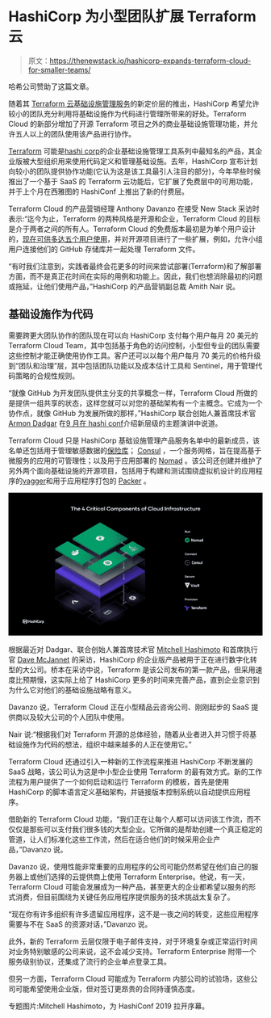 # HashiCorp 为小型团队扩展 Terraform 云

> 原文：<https://thenewstack.io/hashicorp-expands-terraform-cloud-for-smaller-teams/>

哈希公司赞助了这篇文章。

随着其 [Terraform 云基础设施管理服务](https://www.terraform.io/docs/cloud/index.html)的新定价层的推出，HashiCorp 希望允许较小的团队充分利用将基础设施作为代码进行管理所带来的好处。Terraform Cloud 的新部分增加了开源 Terraform 项目之外的商业基础设施管理功能，并允许五人以上的团队使用该产品进行协作。

[Terraform](https://www.terraform.io/) 可能是[hashi corp](https://www.hashicorp.com/)的企业基础设施管理工具系列中最知名的产品，其企业版被大型组织用来使用代码定义和管理基础设施。去年，HashiCorp 宣布计划向较小的团队提供协作功能(它认为这是该工具最引人注目的部分)，今年早些时候推出了一个基于 SaaS 的 Terraform 云功能后，它扩展了免费层中的可用功能，并于上个月在西雅图的 HashiConf 上推出了新的付费层。

Terraform Cloud 的产品营销经理 Anthony Davanzo 在接受 New Stack 采访时表示:“迄今为止，Terraform 的两种风格是开源和企业，Terraform Cloud 的目标是介于两者之间的所有人。Terraform Cloud 的免费版本最初是为单个用户设计的，[现在可供多达五个用户使用](https://www.hashicorp.com/products/terraform/pricing)，并对开源项目进行了一些扩展，例如，允许小组用户连接他们的 GitHub 存储库并一起处理 Terraform 文件。

“有时我们注意到，实践者最终会花更多的时间来尝试部署(Terraform)和了解部署方面，而不是真正花时间在实际的用例和功能上。因此，我们也想消除最初的问题或拖延，让他们使用产品，”HashiCorp 的产品营销副总裁 Amith Nair 说。

## 基础设施作为代码

需要跨更大团队协作的团队现在可以向 HashiCorp 支付每个用户每月 20 美元的 Terraform Cloud Team，其中包括基于角色的访问控制，小型但专业的团队需要这些控制才能正确使用协作工具。客户还可以以每个用户每月 70 美元的价格升级到“团队和治理”层，其中包括团队功能以及成本估计工具和 Sentinel，用于管理代码策略的合规性规则。

“就像 GitHub 为开发团队提供主分支的共享概念一样，Terraform Cloud 所做的是提供一组共享的状态，这样您就可以对您的基础架构有一个主概念。它成为一个协作点，就像 GitHub 为发展所做的那样，”HashiCorp 联合创始人兼首席技术官 [Armon Dadgar](https://www.linkedin.com/in/armon-dadgar/) 在[9 月在 hashi conf](https://www.hashicorp.com/resources/keynote-terraform-cloud-and-cost-estimation)介绍新层级的主题演讲中说道。

Terraform Cloud 只是 HashiCorp 基础设施管理产品服务名单中的最新成员，该名单还包括用于管理敏感数据的[保险库](https://www.vaultproject.io/)； [Consul](https://www.consul.io/) ，一个服务网格，旨在提高基于微服务的应用的可管理性；以及用于应用部署的 [Nomad](https://www.nomadproject.io/) 。该公司还创建并维护了另外两个面向基础设施的开源项目，包括用于构建和测试围绕虚拟机设计的应用程序的[vagger](https://www.nomadproject.io/)和用于应用程序打包的 [Packer](https://www.packer.io/) 。

![](img/62594ccf815db692b402632735649759.png)

根据最近对 Dadgar、联合创始人兼首席技术官 [Mitchell Hashimoto](http://mitchellh.com/) 和首席执行官 [Dave McJannet](https://www.linkedin.com/in/dmcjannet/) 的采访，HashiCorp 的企业版产品被用于正在进行数字化转型的大公司。桥本在采访中说，Terraform 是该公司发布的第一款产品，但采用速度比预期慢，这实际上给了 HashiCorp 更多的时间来完善产品，直到企业意识到为什么它对他们的基础设施战略有意义。

Davanzo 说，Terraform Cloud 正在小型精品云咨询公司、刚刚起步的 SaaS 提供商以及较大公司的个人团队中使用。

Nair 说:“根据我们对 Terraform 开源的总体经验，随着从业者进入并习惯于将基础设施作为代码的想法，组织中越来越多的人正在使用它。”

Terraform Cloud 还通过引入一种新的工作流程来推进 HashiCorp 不断发展的 SaaS 战略，该公司认为这是中小型企业使用 Terraform 的最有效方式。新的工作流程为用户提供了一个如何启动和运行 Terraform 的模板，首先是使用 HashiCorp 的脚本语言定义基础架构，并链接版本控制系统以自动提供应用程序。

借助新的 Terraform Cloud 功能，“我们正在让每个人都可以访问该工作流，而不仅仅是那些可以支付我们很多钱的大型企业。它所做的是帮助创建一个真正稳定的管道，让人们标准化这些工作流，然后在适合他们的时候采用企业产品，”Davanzo 说。

Davanzo 说，使用性能非常重要的应用程序的公司可能仍然希望在他们自己的服务器上或他们选择的云提供商上使用 Terraform Enterprise。他说，有一天，Terraform Cloud 可能会发展成为一种产品，甚至更大的企业都希望以服务的形式消费，但目前围绕为关键任务应用程序提供服务的技术挑战太复杂了。

“现在你有许多组织有许多遗留应用程序，这不是一夜之间的转变，这些应用程序需要与不在 SaaS 的资源对话，”Davanzo 说。

此外，新的 Terraform 云层仅限于电子邮件支持，对于环境复杂或正常运行时间对业务特别敏感的公司来说，这不会减少支持。Terraform Enterprise 附带一个服务级别协议，还集成了流行的企业单点登录工具。

但另一方面，Terraform Cloud 可能成为 Terraform 内部公司的试验场，这些公司可能希望使用企业版，但对签订更昂贵的合同持谨慎态度。

专题图片:Mitchell Hashimoto，为 HashiConf 2019 拉开序幕。

<svg xmlns:xlink="http://www.w3.org/1999/xlink" viewBox="0 0 68 31" version="1.1"><title>Group</title> <desc>Created with Sketch.</desc></svg>